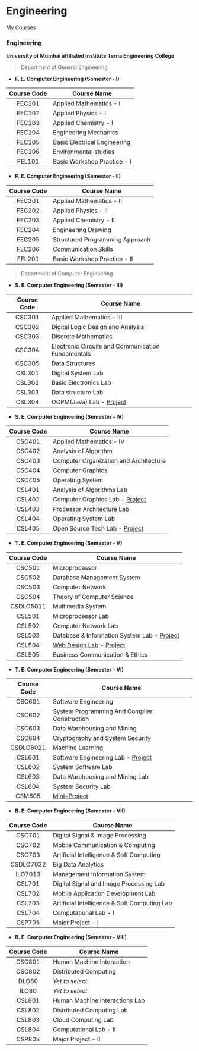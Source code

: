 # Engineering

   My Courses

 ### Engineering

**University of Mumbai affiliated Institute Terna Engineering College**

  >Department of General Engineering
  
  - **F. E. Computer Engineering (Semester - I)**

  | Course Code | Course Name |  
  | :-------------: | ------------- |
  | FEC101 | Applied Mathematics - I |
  | FEC102 | Applied Physics - I |
  | FEC103 | Applied Chemistry - I  |
  | FEC104 | Engineering Mechanics |
  | FEC105 | Basic Electrical Engineering |
  | FEC106 | Environmental studies |
  | FEL101 | Basic Workshop Practice - I |

  - **F. E. Computer Engineering (Semester - II)**

  | Course Code | Course Name |  
  | :-------------: | ------------- |
  | FEC201 | Applied Mathematics - II |
  | FEC202 | Applied Physics - II |
  | FEC203 | Applied Chemistry - II  |
  | FEC204 | Engineering Drawing |
  | FEC205 | Structured Programming Approach |
  | FEC206 | Communication Skills |
  | FEL201 | Basic Workshop Practice - II |
  
  >Department of Computer Engineering
  
  - **S. E. Computer Engineering (Semester - III)**

  | Course Code | Course Name |  
  | :-------------: | ------------- |
  | CSC301 | Applied Mathematics - III |
  | CSC302 | Digital Logic Design and Analysis |
  | CSC303 | Discrete Mathematics |
  | CSC304 | Electronic Circuits and Communication Fundamentals |
  | CSC305 | Data Structures |
  | CSL301 | Digital System Lab |
  | CSL302 | Basic Electronics Lab |
  | CSL303 | Data structure Lab |
  | CSL304 | OOPM(Java) Lab - [Project](https://github.com/Amey-Thakur/HANGMAN-WORD-GAME) |

  - **S. E. Computer Engineering (Semester - IV)**

  | Course Code | Course Name |  
  | :-------------: | ------------- |
  | CSC401 | Applied Mathematics - IV |
  | CSC402 | Analysis of Algorithm |
  | CSC403 | Computer Organization and Architecture |
  | CSC404 | Computer Graphics |
  | CSC405 | Operating System |
  | CSL401 | Analysis of Algorithms Lab |
  | CSL402 | Computer Graphics Lab  - [Project](https://github.com/rizvihasan/ARStackDemo) |
  | CSL403 | Processor Architecture Lab |
  | CSL404 | Operating System Lab |
  | CSL405 | Open Source Tech Lab - [Project](https://github.com/rizvihasan/COVID19IndiaVizScraper) |
  
  - **T. E. Computer Engineering (Semester - V)**

  | Course Code | Course Name |  
  | :-------------: | ------------- |
  | CSC501 | Microprocessor |
  | CSC502 | Database Management System |
  | CSC503 | Computer Network |
  | CSC504 | Theory of Computer Science |
  | CSDLO5011 | Multimedia System |
  | CSL501 | Microprocessor Lab |
  | CSL502 | Computer Network Lab |
  | CSL503 | Database & Information System Lab - [Project](https://github.com/Amey-Thakur/CAR-RENTAL-SYSTEM) |
  | CSL504 | [Web Design Lab](https://github.com/Amey-Thakur/WEB-DESIGNING-LAB) - [Project](https://github.com/Amey-Thakur/CHAT-ROOM) |
  | CSL505 | Business Communication & Ethics |

  - **T. E. Computer Engineering (Semester - VI)**

  | Course Code | Course Name |  
  | :-------------: | ------------- |
  | CSC601 | Software Engineering |
  | CSC602 | System Programming And Compiler Construction |
  | CSC603 | Data Warehousing and Mining |
  | CSC604 | Cryptography and System Security |
  | CSDLO6021 | Machine Learning |
  | CSL601 | Software Engineering Lab - [Project](https://github.com/Amey-Thakur/DIGITAL-BOOKSTORE) |
  | CSL602 | System Software Lab |
  | CSL603 | Data Warehousing and Mining Lab |
  | CSL604 | System Security Lab |
  | CSM605 | [Mini-Project](https://github.com/Amey-Thakur/WHITE-BOX-CARTOONIZATION) |

  - **B. E. Computer Engineering (Semester - VII)**

  | Course Code | Course Name |  
  | :-------------: | ------------- |
  | CSC701 | Digital Signal & Image Processing |
  | CSC702 | Mobile Communication & Computing |
  | CSC703 | Artificial Intelligence & Soft Computing |
  | CSDLO7032 | Big Data Analytics |
  | ILO7013 | Management Information System |
  | CSL701 | Digital Signal and Image Processing Lab |
  | CSL702 | Mobile Application Development Lab |
  | CSL703 | Artificial Intelligence & Soft Computing Lab |
  | CSL704 | Computational Lab - I |
  | CSP705 | [Major Project - I](https://github.com/Amey-Thakur/QUADTREE-VISUALIZER) |

  - **B. E. Computer Engineering (Semester - VIII)**

  | Course Code | Course Name |  
  | :-------------: | ------------- |
  | CSC801 | Human Machine Interaction |
  | CSC802 | Distributed Computing |
  | DLO80 | *Yet to select* |
  | ILO80 | *Yet to select* |
  | CSL801 | Human Machine Interactions Lab |
  | CSL802 | Distributed Computing Lab |
  | CSL803 | Cloud Computing Lab  |
  | CSL804 | Computational Lab - II |
  | CSP805 | Major Project - II  |
